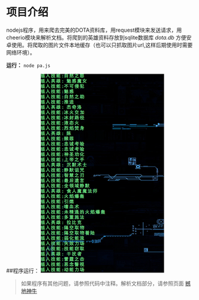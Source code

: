 # 项目介绍

nodejs程序，用来爬去完美的DOTA资料库，用request模块来发送请求，用cheerio模块来解析文档。将爬到的英雄资料存放到sqlite数据库 *dota.db*
方便安卓使用。将爬取的图片文件本地缓存（也可以只抓取图片url,这样后期使用时需要网络环境）。

**运行：** `node pa.js`

##程序运行：
![img](https://github.com/BryanYang/Dota-Heros-/blob/master/pa.png)

> 如果程序有其他问题，请参照代码中注释。解析文档部分，请参照页面 [撼地神牛](http://db.dota2.com.cn/hero/earthshaker/)


